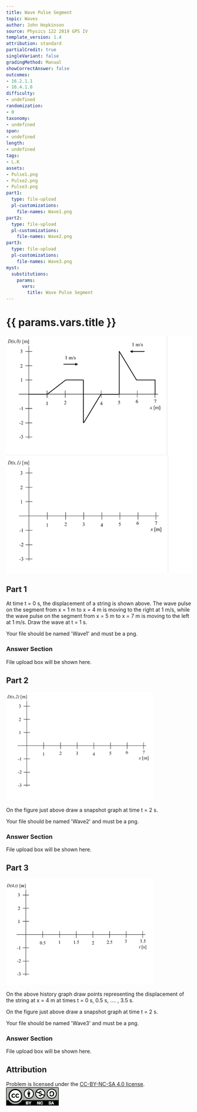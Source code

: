 ```yaml
---
title: Wave Pulse Segment
topic: Waves
author: John Hopkinson
source: Physics 122 2019 GPS IV
template_version: 1.4
attribution: standard
partialCredit: true
singleVariant: false
gradingMethod: Manual
showCorrectAnswer: false
outcomes:
- 16.2.1.1
- 16.4.1.0
difficulty:
- undefined
randomization:
- 0
taxonomy:
- undefined
span:
- undefined
length:
- undefined
tags:
- L.K
assets:
- Pulse1.png
- Pulse2.png
- Pulse3.png
part1:
  type: file-upload
  pl-customizations:
    file-names: Wave1.png
part2:
  type: file-upload
  pl-customizations:
    file-names: Wave2.png
part3:
  type: file-upload
  pl-customizations:
    file-names: Wave3.png
myst:
  substitutions:
    params:
      vars:
        title: Wave Pulse Segment
---
```

# {{ params.vars.title }}
<img src="Pulse1.png" width="600" alt="At time t = 0 s, the displacement of a string is shown above.  The wave pulse on the segment from x = 1 m to x = 4 m is moving to the right at 1 m/s, while the wave pulse on the segment from x = 5 m to x = 7 m is moving to the left at 1 m/s.">

## Part 1

At time t = 0 s, the displacement of a string is shown above. The wave pulse on the segment from x = 1 m to x = 4 m is moving to the right at 1 m/s, while the wave pulse on the segment from x = 5 m to x = 7 m is moving to the left at 1 m/s.  Draw the wave at t = 1 s.

Your file should be named 'Wave1' and must be a png.

### Answer Section

File upload box will be shown here.

## Part 2

<img src="Pulse2.png" width="400">

On the figure just above draw a snapshot graph at time t  = 2 s.

Your file should be named 'Wave2' and must be a png.

### Answer Section

File upload box will be shown here.

## Part 3

<img src="Pulse3.png" width="400">

On the above history graph draw points representing the displacement of the string at x = 4 m at times t = 0 s, 0.5 s, …. , 3.5 s.

On the figure just above draw a snapshot graph at time t  = 2 s.

Your file should be named 'Wave3' and must be a png.

### Answer Section

File upload box will be shown here.

## Attribution

Problem is licensed under the [CC-BY-NC-SA 4.0 license](https://creativecommons.org/licenses/by-nc-sa/4.0/).<br> ![The Creative Commons 4.0 license requiring attribution-BY, non-commercial-NC, and share-alike-SA license.](https://raw.githubusercontent.com/firasm/bits/master/by-nc-sa.png)